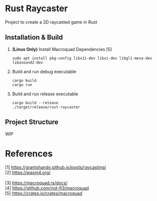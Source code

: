 # Rust Raycaster

Project to create a 2D raycasted game in Rust

## Installation & Build
1. <b>(Linux Only)</b> Install Macroquad Dependencies [5]
    ```
    sudo apt install pkg-config libx11-dev libxi-dev libgl1-mesa-dev libasound2-dev
    ```
2. Build and run debug executable
    ```
    cargo build
    cargo run
    ```
3. Build and run release executable
    ```
    cargo build --release
    ./target/release/rust-raycaster
    ```

## Project Structure
WIP

# References
[1] https://grantshandy.github.io/posts/raycasting/<br>
[2] https://wasm4.org/<br><br>
[3] https://macroquad.rs/docs/<br>
[4] https://github.com/not-fl3/macroquad<br>
[5] https://crates.io/crates/macroquad<br>